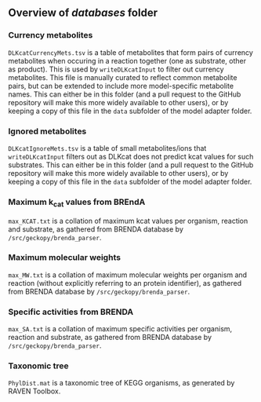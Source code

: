 ## Overview of _databases_ folder

### Currency metabolites

`DLKcatCurrencyMets.tsv` is a table of metabolites that form pairs of currency metabolites when occuring in a reaction together (one as substrate, other as product). This is used by `writeDLKcatInput` to filter out currency metabolites. This file is manually curated to reflect common metabolite pairs, but can be extended to include more model-specific metabolite names. This can either be in this folder (and a pull request to the GitHub repository will make this more widely available to other users), or by keeping a copy of this file in the `data` subfolder of the model adapter folder.

### Ignored metabolites

`DLKcatIgnoreMets.tsv` is a table of small metabolites/ions that `writeDLKcatInput` filters out as DLKcat does not predict kcat values for such substrates. This can either be in this folder (and a pull request to the GitHub repository will make this more widely available to other users), or by keeping a copy of this file in the `data` subfolder of the model adapter folder.

### Maximum k<sub>cat</sub> values from BREndA

`max_KCAT.txt` is a collation of maximum kcat values per organism, reaction and substrate, as gathered from BRENDA database by `/src/geckopy/brenda_parser`.

### Maximum molecular weights

`max_MW.txt` is a collation of maximum molecular weights per organism and reaction (without explicitly referring to an protein identifier), as gathered from BRENDA database by `/src/geckopy/brenda_parser`.

### Specific activities from BRENDA

`max_SA.txt` is a collation of maximum specific activities per organism, reaction and substrate, as gathered from BRENDA database by `/src/geckopy/brenda_parser`.

### Taxonomic tree

`PhylDist.mat` is a taxonomic tree of KEGG organisms, as generated by RAVEN Toolbox.
